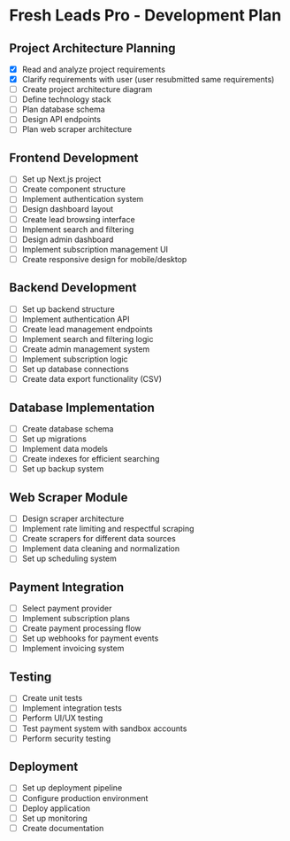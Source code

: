 # Fresh Leads Pro - Development Plan

## Project Architecture Planning
- [x] Read and analyze project requirements
- [x] Clarify requirements with user (user resubmitted same requirements)
- [ ] Create project architecture diagram
- [ ] Define technology stack
- [ ] Plan database schema
- [ ] Design API endpoints
- [ ] Plan web scraper architecture

## Frontend Development
- [ ] Set up Next.js project
- [ ] Create component structure
- [ ] Implement authentication system
- [ ] Design dashboard layout
- [ ] Create lead browsing interface
- [ ] Implement search and filtering
- [ ] Design admin dashboard
- [ ] Implement subscription management UI
- [ ] Create responsive design for mobile/desktop

## Backend Development
- [ ] Set up backend structure
- [ ] Implement authentication API
- [ ] Create lead management endpoints
- [ ] Implement search and filtering logic
- [ ] Create admin management system
- [ ] Implement subscription logic
- [ ] Set up database connections
- [ ] Create data export functionality (CSV)

## Database Implementation
- [ ] Create database schema
- [ ] Set up migrations
- [ ] Implement data models
- [ ] Create indexes for efficient searching
- [ ] Set up backup system

## Web Scraper Module
- [ ] Design scraper architecture
- [ ] Implement rate limiting and respectful scraping
- [ ] Create scrapers for different data sources
- [ ] Implement data cleaning and normalization
- [ ] Set up scheduling system

## Payment Integration
- [ ] Select payment provider
- [ ] Implement subscription plans
- [ ] Create payment processing flow
- [ ] Set up webhooks for payment events
- [ ] Implement invoicing system

## Testing
- [ ] Create unit tests
- [ ] Implement integration tests
- [ ] Perform UI/UX testing
- [ ] Test payment system with sandbox accounts
- [ ] Perform security testing

## Deployment
- [ ] Set up deployment pipeline
- [ ] Configure production environment
- [ ] Deploy application
- [ ] Set up monitoring
- [ ] Create documentation
